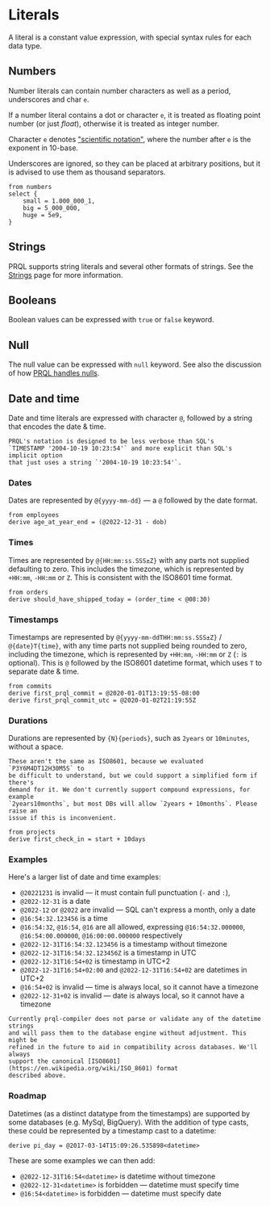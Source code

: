 # Literals

A literal is a constant value expression, with special syntax rules for each
data type.

## Numbers

Number literals can contain number characters as well as a period, underscores
and char `e`.

If a number literal contains a dot or character `e`, it is treated as floating
point number (or just _float_), otherwise it is treated as integer number.

Character `e` denotes
["scientific notation"](https://en.wikipedia.org/wiki/Scientific_notation),
where the number after `e` is the exponent in 10-base.

Underscores are ignored, so they can be placed at arbitrary positions, but it is
advised to use them as thousand separators.

```prql
from numbers
select {
    small = 1.000_000_1,
    big = 5_000_000,
    huge = 5e9,
}
```

## Strings

PRQL supports string literals and several other formats of strings. See the
[Strings](./strings.md) page for more information.

## Booleans

Boolean values can be expressed with `true` or `false` keyword.

## Null

The null value can be expressed with `null` keyword. See also the discussion of
how [PRQL handles nulls](../spec/null.md).

## Date and time

Date and time literals are expressed with character `@`, followed by a string
that encodes the date & time.

```admonish note
PRQL's notation is designed to be less verbose than SQL's
`TIMESTAMP '2004-10-19 10:23:54'` and more explicit than SQL's implicit option
that just uses a string `'2004-10-19 10:23:54'`.
```

### Dates

Dates are represented by `@{yyyy-mm-dd}` — a `@` followed by the date format.

```prql
from employees
derive age_at_year_end = (@2022-12-31 - dob)
```

### Times

Times are represented by `@{HH:mm:ss.SSS±Z}` with any parts not supplied
defaulting to zero. This includes the timezone, which is represented by
`+HH:mm`, `-HH:mm` or `Z`. This is consistent with the ISO8601 time format.

```prql
from orders
derive should_have_shipped_today = (order_time < @08:30)
```

### Timestamps

Timestamps are represented by `@{yyyy-mm-ddTHH:mm:ss.SSS±Z}` / `@{date}T{time}`,
with any time parts not supplied being rounded to zero, including the timezone,
which is represented by `+HH:mm`, `-HH:mm` or `Z` (`:` is optional). This is `@`
followed by the ISO8601 datetime format, which uses `T` to separate date & time.

```prql
from commits
derive first_prql_commit = @2020-01-01T13:19:55-08:00
derive first_prql_commit_utc = @2020-01-02T21:19:55Z
```

### Durations

Durations are represented by `{N}{periods}`, such as `2years` or `10minutes`,
without a space.

```admonish note
These aren't the same as ISO8601, because we evaluated `P3Y6M4DT12H30M5S` to
be difficult to understand, but we could support a simplified form if there's
demand for it. We don't currently support compound expressions, for example
`2years10months`, but most DBs will allow `2years + 10months`. Please raise an
issue if this is inconvenient.
```

```prql
from projects
derive first_check_in = start + 10days
```

### Examples

Here's a larger list of date and time examples:

- `@20221231` is invalid — it must contain full punctuation (`-` and `:`),
- `@2022-12-31` is a date
- `@2022-12` or `@2022` are invalid — SQL can't express a month, only a date
- `@16:54:32.123456` is a time
- `@16:54:32`, `@16:54`, `@16` are all allowed, expressing `@16:54:32.000000`,
  `@16:54:00.000000`, `@16:00:00.000000` respectively
- `@2022-12-31T16:54:32.123456` is a timestamp without timezone
- `@2022-12-31T16:54:32.123456Z` is a timestamp in UTC
- `@2022-12-31T16:54+02` is timestamp in UTC+2
- `@2022-12-31T16:54+02:00` and `@2022-12-31T16:54+02` are datetimes in UTC+2
- `@16:54+02` is invalid — time is always local, so it cannot have a timezone
- `@2022-12-31+02` is invalid — date is always local, so it cannot have a
  timezone

```admonish note
Currently prql-compiler does not parse or validate any of the datetime strings
and will pass them to the database engine without adjustment. This might be
refined in the future to aid in compatibility across databases. We'll always
support the canonical [ISO8601](https://en.wikipedia.org/wiki/ISO_8601) format
described above.
```

### Roadmap

Datetimes (as a distinct datatype from the timestamps) are supported by some
databases (e.g. MySql, BigQuery). With the addition of type casts, these could
be represented by a timestamp cast to a datetime:

```prql no-eval
derive pi_day = @2017-03-14T15:09:26.535898<datetime>
```

These are some examples we can then add:

- `@2022-12-31T16:54<datetime>` is datetime without timezone
- `@2022-12-31<datetime>` is forbidden — datetime must specify time
- `@16:54<datetime>` is forbidden — datetime must specify date
